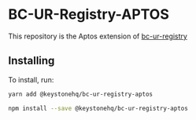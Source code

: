 # BC-UR-Registry-APTOS

This repository is the Aptos extension of [bc-ur-registry](https://github.com/KeystoneHQ/ur-registry)

## Installing

To install, run:

```bash
yarn add @keystonehq/bc-ur-registry-aptos
```

```bash
npm install --save @keystonehq/bc-ur-registry-aptos
```

